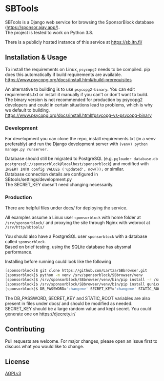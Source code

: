 # SBTools
SBTools is a Django web service for browsing the SponsorBlock database (https://sponsor.ajay.app/).  
The project is tested to work on Python 3.8.

There is a publicly hosted instance of this service at https://sb.ltn.fi/

## Installation & Usage

To install the requirements on Linux, `psycopg2` needs to be compiled. pip does this automatically if build requirements are available. https://www.psycopg.org/docs/install.html#build-prerequisites

An alternative to building is to use `psycopg2-binary`. You can edit requirements.txt or install it manually if you can't or don't want to build.   
The binary version is not recommended for production by psycopg2 developers and could in certain situations lead to problems, which is why we default to building. https://www.psycopg.org/docs/install.html#psycopg-vs-psycopg-binary

### Development
For development you can clone the repo, install requirements.txt (in a venv preferably) and run the Django development server with `(venv) python manage.py runserver`.

Database should still be migrated to PostgreSQL (e.g. `pgloader database.db postgresql://sponsorblock@localhost/sponsorblock`) and modified with `INSERT INTO config VALUES ('updated', now());` or similar.  
Database connection details are configured in SBtools/settings/development.py  
The SECRET_KEY doesn't need changing necessarily.

### Production
There are helpful files under docs/ for deploying the service.

All examples assume a Linux user `sponsorblock` with home folder at `/srv/sponsorblock/`
and proxying the site through Nginx with webroot at `/srv/http/sbtools/`

You should also have a PostgreSQL user `sponsorblock` with a database called `sponsorblock`.  
Based on brief testing, using the SQLite database has abysmal performance.

Installing before running could look like the following

```bash
[sponsorblock]$ git clone https://github.com/Lartza/SBbrowser.git
[sponsorblock]$ python -m venv /srv/sponsorblock/SBbrowser/venv
[sponsorblock]$ /srv/sponsorblock/SBbrowser/venv/bin/pip install -r /srv/sponsorblock/SBbrowser/requirements.txt
[sponsorblock]$ /srv/sponsorblock/SBbrowser/venv/bin/pip install gunicorn
[sponsorblock]$ DB_PASSWORD='changeme' SECRET_KEY='changeme' STATIC_ROOT='/srv/http/sbtools/static/' DJANGO_SETTINGS_MODULE='SBtools.settings.production' /srv/sponsorblock/SBbrowser/venv/bin/python /srv/sponsorblock/SBbrowser/manage.py collectstatic --noinput
```

The DB_PASSWORD, SECRET_KEY and STATIC_ROOT variables are also present in files under docs/ and should be modified as needed.  
SECRET_KEY should be a large random value and kept secret. You could generate one on https://djecrety.ir/

## Contributing
Pull requests are welcome. For major changes, please open an issue first to discuss what you would like to change.

## License
[AGPLv3](https://www.gnu.org/licenses/agpl-3.0.html)